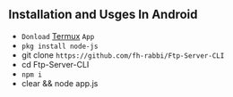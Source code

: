 ## Installation and Usges In Android

* `Donload` [Termux](#) `App`
* `pkg install node-js`
* git clone `https://github.com/fh-rabbi/Ftp-Server-CLI`
* cd Ftp-Server-CLI
* `npm i`
* clear && node app.js
